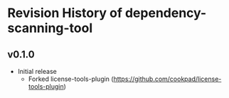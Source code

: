 # Revision History of dependency-scanning-tool

## v0.1.0
 - Initial release
   * Forked license-tools-plugin (https://github.com/cookpad/license-tools-plugin)
